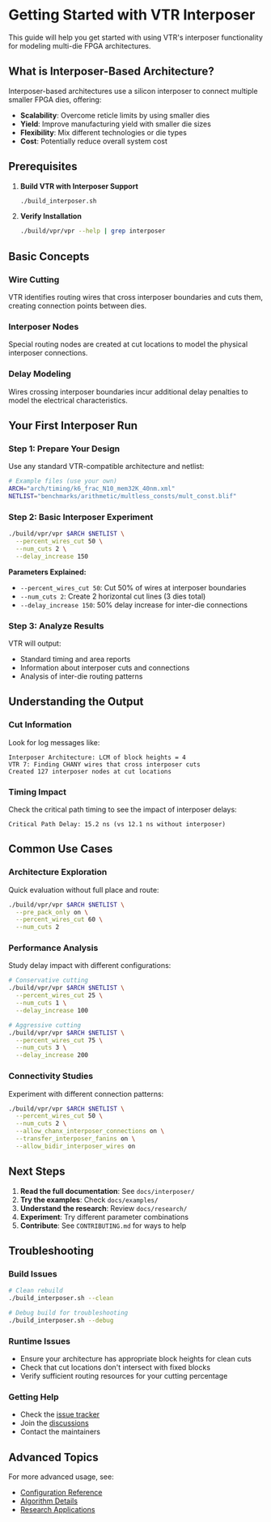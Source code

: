# Getting Started with VTR Interposer

This guide will help you get started with using VTR's interposer functionality for modeling multi-die FPGA architectures.

## What is Interposer-Based Architecture?

Interposer-based architectures use a silicon interposer to connect multiple smaller FPGA dies, offering:
- **Scalability**: Overcome reticle limits by using smaller dies
- **Yield**: Improve manufacturing yield with smaller die sizes  
- **Flexibility**: Mix different technologies or die types
- **Cost**: Potentially reduce overall system cost

## Prerequisites

1. **Build VTR with Interposer Support**
   ```bash
   ./build_interposer.sh
   ```

2. **Verify Installation**
   ```bash
   ./build/vpr/vpr --help | grep interposer
   ```

## Basic Concepts

### Wire Cutting
VTR identifies routing wires that cross interposer boundaries and cuts them, creating connection points between dies.

### Interposer Nodes  
Special routing nodes are created at cut locations to model the physical interposer connections.

### Delay Modeling
Wires crossing interposer boundaries incur additional delay penalties to model the electrical characteristics.

## Your First Interposer Run

### Step 1: Prepare Your Design
Use any standard VTR-compatible architecture and netlist:
```bash
# Example files (use your own)
ARCH="arch/timing/k6_frac_N10_mem32K_40nm.xml"
NETLIST="benchmarks/arithmetic/multless_consts/mult_const.blif"
```

### Step 2: Basic Interposer Experiment
```bash
./build/vpr/vpr $ARCH $NETLIST \
  --percent_wires_cut 50 \
  --num_cuts 2 \
  --delay_increase 150
```

**Parameters Explained:**
- `--percent_wires_cut 50`: Cut 50% of wires at interposer boundaries
- `--num_cuts 2`: Create 2 horizontal cut lines (3 dies total)
- `--delay_increase 150`: 50% delay increase for inter-die connections

### Step 3: Analyze Results
VTR will output:
- Standard timing and area reports
- Information about interposer cuts and connections
- Analysis of inter-die routing patterns

## Understanding the Output

### Cut Information
Look for log messages like:
```
Interposer Architecture: LCM of block heights = 4
VTR 7: Finding CHANY wires that cross interposer cuts
Created 127 interposer nodes at cut locations
```

### Timing Impact
Check the critical path timing to see the impact of interposer delays:
```
Critical Path Delay: 15.2 ns (vs 12.1 ns without interposer)
```

## Common Use Cases

### Architecture Exploration
Quick evaluation without full place and route:
```bash
./build/vpr/vpr $ARCH $NETLIST \
  --pre_pack_only on \
  --percent_wires_cut 60 \
  --num_cuts 2
```

### Performance Analysis
Study delay impact with different configurations:
```bash
# Conservative cutting
./build/vpr/vpr $ARCH $NETLIST \
  --percent_wires_cut 25 \
  --num_cuts 1 \
  --delay_increase 100

# Aggressive cutting  
./build/vpr/vpr $ARCH $NETLIST \
  --percent_wires_cut 75 \
  --num_cuts 3 \
  --delay_increase 200
```

### Connectivity Studies
Experiment with different connection patterns:
```bash
./build/vpr/vpr $ARCH $NETLIST \
  --percent_wires_cut 50 \
  --num_cuts 2 \
  --allow_chanx_interposer_connections on \
  --transfer_interposer_fanins on \
  --allow_bidir_interposer_wires on
```

## Next Steps

1. **Read the full documentation**: See `docs/interposer/`
2. **Try the examples**: Check `docs/examples/`
3. **Understand the research**: Review `docs/research/`
4. **Experiment**: Try different parameter combinations
5. **Contribute**: See `CONTRIBUTING.md` for ways to help

## Troubleshooting

### Build Issues
```bash
# Clean rebuild
./build_interposer.sh --clean

# Debug build for troubleshooting
./build_interposer.sh --debug
```

### Runtime Issues
- Ensure your architecture has appropriate block heights for clean cuts
- Check that cut locations don't intersect with fixed blocks
- Verify sufficient routing resources for your cutting percentage

### Getting Help
- Check the [issue tracker](https://github.com/yourusername/vtr-interposer/issues)
- Join the [discussions](https://github.com/yourusername/vtr-interposer/discussions)
- Contact the maintainers

## Advanced Topics

For more advanced usage, see:
- [Configuration Reference](configuration.md)
- [Algorithm Details](algorithms.md)
- [Research Applications](../research/applications.md) 
